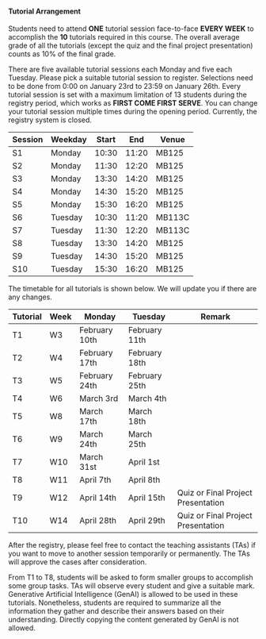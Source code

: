 #### Tutorial Arrangement

Students need to attend **ONE** tutorial session face-to-face **EVERY WEEK** to accomplish the **10** tutorials required in this course. The overall average grade of all the tutorials (except the quiz and the final project presentation) counts as 10% of the final grade. 

There are five available tutorial sessions each Monday and five each Tuesday. Please pick a suitable tutorial session to register. Selections need to be done from 0:00 on January 23rd to 23:59 on January 26th. Every tutorial session is set with a maximum limitation of 13 students during the registry period, which works as **FIRST COME FIRST SERVE**. You can change your tutorial session multiple times during the opening period. Currently, the registry system is closed. 

| Session | Weekday | Start | End | Venue |
| - | - | - | - | - |
| S1 | Monday | 10:30 | 11:20 | MB125 |
| S2 | Monday | 11:30 | 12:20 | MB125 |
| S3 | Monday | 13:30 | 14:20 | MB125 |
| S4 | Monday | 14:30 | 15:20 | MB125 |
| S5 | Monday | 15:30 | 16:20 | MB125 |
| S6 | Tuesday | 10:30 | 11:20 | MB113C |
| S7 | Tuesday | 11:30 | 12:20 | MB113C |
| S8 | Tuesday | 13:30 | 14:20 | MB125 |
| S9 | Tuesday | 14:30 | 15:20 | MB125 |
| S10 | Tuesday | 15:30 | 16:20 | MB125 |

The timetable for all tutorials is shown below. We will update you if there are any changes. 

| Tutorial | Week | Monday | Tuesday | Remark |
| - | - | - | - | - |
| T1 | W3 | February 10th| February 11th| |
| T2 | W4 | February 17th| February 18th| |
| T3 | W5 | February 24th| February 25th| |
| T4 | W6 | March 3rd | March 4th | |
| T5 | W8 | March 17th | March 18th | |
| T6 | W9 | March 24th | March 25th | |
| T7 | W10 | March 31st | April 1st | |
| T8 | W11 | April 7th | April 8th | |
| T9 | W12 | April 14th | April 15th | Quiz or Final Project Presentation |
| T10 | W14 | April 28th | April 29th | Quiz or Final Project Presentation |

After the registry, please feel free to contact the teaching assistants (TAs) if you want to move to another session temporarily or permanently. The TAs will approve the cases after consideration. 

From T1 to T8, students will be asked to form smaller groups to accomplish some group tasks. TAs will observe every student and give a suitable mark. Generative Artificial Intelligence (GenAI) is allowed to be used in these tutorials. Nonetheless, students are required to summarize all the information they gather and describe their answers based on their understanding. Directly copying the content generated by GenAI is not allowed. 
